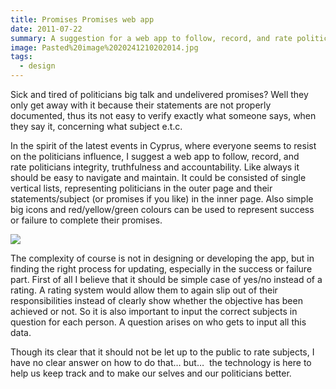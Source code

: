 ```yaml
---
title: Promises Promises web app
date: 2011-07-22
summary: A suggestion for a web app to follow, record, and rate politicians integrity, truthfulness and accountability.
image: Pasted%20image%2020241210202014.jpg
tags:
  - design
---
```

Sick and tired of politicians big talk and undelivered promises? Well they only get away with it because their statements are not properly documented, thus its not easy to verify exactly what someone says, when they say it, concerning what subject e.t.c.

In the spirit of the latest events in Cyprus, where everyone seems to resist on the politicians influence, I suggest a web app to follow, record, and rate politicians integrity, truthfulness and accountability. Like always it should be easy to navigate and maintain. It could be consisted of single vertical lists, representing politicians in the outer page and their statements/subject (or promises if you like) in the inner page. Also simple big icons and red/yellow/green colours can be used to represent success or failure to complete their promises.

![](../../img/Pasted%20image%2020241210202023.jpg)

The complexity of course is not in designing or developing the app, but in finding the right process for updating, especially in the success or failure part. First of all I believe that it should be simple case of yes/no instead of a rating. A rating system would allow them to again slip out of their responsibilities instead of clearly show whether the objective has been achieved or not. So it is also important to input the correct subjects in question for each person. A question arises on who gets to input all this data.

Though its clear that it should not be let up to the public to rate subjects, I have no clear answer on how to do that… but…  the technology is here to help us keep track and to make our selves and our politicians better.